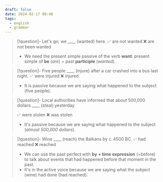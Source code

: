 ```yaml
---
draft: false
date: 2024-02-17 00:40
tags:
  - english
  - grammar
---
```


>[!question]- Let's go; we \____ (wanted) here.
>✅ are not wanted ❌ are not been wanted
>- We need the present simple passive of the verb **want**: present simple of **be** (_are_) + past **participle** (_wanted_).

> [!question]- Five people \____ (injure) after a car crashed into a bus last night.
> ✅ were injured ❌ injured
> - It is passive because we are saying what happened to the subject (five people).

>[!question]- Local authorities have informed that about 500,000 dollars \____ (steal) yesterday.
>
> ✅ were stolen ❌ was stolen
> - It's passive because we are saying what happened to the subject (_almost 500,000 dollars_).

>[!question]- Wine \____ (reach) the Balkans by c. 4500 BC.
> ✅ had reached ❌ reached
> - We can use the past perfect with **by + time expression** (=before) to talk about events that had happened before that moment in the past.
> - It's in the active voice because we are saying what the subject (wine) had done (had reached).

